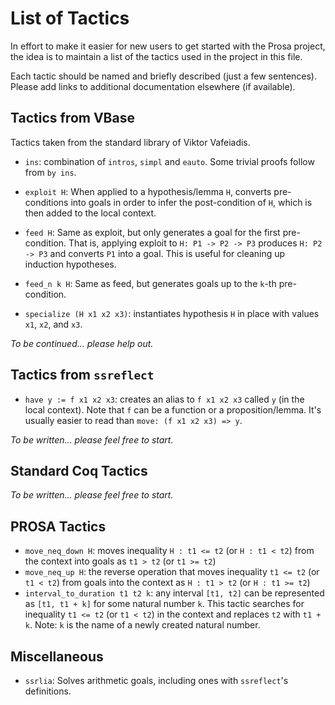# List of Tactics

In effort to make it easier for new users to get started with the Prosa project, the idea is to maintain a list of the tactics used in the project in this file.

Each tactic should be named and briefly described (just a few sentences). Please add links to additional documentation elsewhere (if available).

## Tactics from VBase

Tactics taken from the standard library of Viktor Vafeiadis.

- `ins`: combination of `intros`, `simpl` and `eauto`. Some trivial proofs follow from `by ins`.

- `exploit H`: When applied to a hypothesis/lemma `H`, converts pre-conditions into goals in order to infer the post-condition of `H`, which is then added to the local context.

- `feed H`: Same as exploit, but only generates a goal for the first pre-condition. That is, applying exploit to `H: P1 -> P2 -> P3` produces `H: P2 -> P3` and converts `P1` into a goal. This is useful for cleaning up induction hypotheses.

- `feed_n k H`: Same as feed, but generates goals up to the `k`-th pre-condition.

- `specialize (H x1 x2 x3)`: instantiates hypothesis `H` in place with values `x1`, `x2`, and `x3`.

*To be continued… please help out.*

## Tactics from `ssreflect`

- `have y := f x1 x2 x3`: creates an alias to `f x1 x2 x3` called `y` (in the local context). Note that `f` can be a function or a proposition/lemma. It's usually easier to read than `move: (f x1 x2 x3) => y`.

*To be written… please feel free to start.*

## Standard Coq Tactics

*To be written… please feel free to start.*

## PROSA Tactics

- `move_neq_down H`: moves inequality `H : t1 <= t2` (or `H : t1 < t2`) from the context into goals as `t1 > t2` (or `t1 >= t2`)
- `move_neq_up H`: the reverse operation that moves inequality `t1 <= t2` (or `t1 < t2`) from goals into the context as `H : t1 > t2` (or `H : t1 >= t2`)
- `interval_to_duration t1 t2 k`: any interval `[t1, t2]` can be represented as `[t1, t1 + k]` for some natural number `k`. This tactic searches for inequality `t1 <= t2` (or `t1 < t2`) in the context and replaces `t2` with `t1 + k`. Note: `k` is the name of a newly created natural number. 


## Miscellaneous

- `ssrlia`: Solves arithmetic goals, including ones with `ssreflect`'s definitions.

